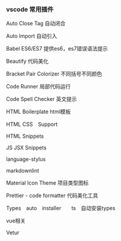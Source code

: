 ### vscode 常用插件  

Auto Close Tag    自动闭合

Auto Import   自动引入

Babel ES6/ES7   提供es6，es7错误语法提示

Beautify  代码美化

Bracket Pair Colorizer  不同括号不同颜色

Code Runner  局部代码运行

Code Spell Checker  英文提示

HTML Boilerplate   html模板

HTML CSS　Support

HTML Snippets

JS JSX Snippets

language-stylus

markdownlint

Material Icon Theme   项目类型图标

Prettier - code formatter   代码美化工具

Types　auto　installer　　ts　自动安装types



vue相关  

Vetur
